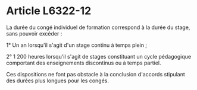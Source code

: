 # Article L6322-12

La durée du congé individuel de formation correspond à la durée du stage, sans pouvoir excéder :

1° Un an lorsqu'il s'agit d'un stage continu à temps plein ;

2° 1 200 heures lorsqu'il s'agit de stages constituant un cycle pédagogique comportant des enseignements discontinus ou à temps partiel.

Ces dispositions ne font pas obstacle à la conclusion d'accords stipulant des durées plus longues pour les congés.